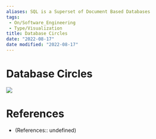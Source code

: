 ```yaml
---
aliases: SQL is a Superset of Document Based Databases
tags:
 - On/Software_Engineering
 - Type/Visualization
title: Database Circles
date: "2022-08-17"
date modified: "2022-08-17"
---
```


# Database Circles
![](https://i.imgur.com/Kq3lUIK.jpg)

# References
- (References:: undefined)
